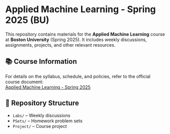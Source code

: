 # Applied Machine Learning - Spring 2025 (BU)

This repository contains materials for the **Applied Machine Learning** course at **Boston University** (Spring 2025). It includes weekly discussions, assignments, projects, and other relevant resources.

## 📚 Course Information
For details on the syllabus, schedule, and policies, refer to the official course document:  
[Applied Machine Learning - Spring 2025](https://docs.google.com/document/u/1/d/e/2PACX-1vQ-JiPOb-4qfGpleLgKZ3EuX17gwojbG_vs7Fz66w5UskvLsmR6Q0y1PkLfEVGIBbUNxpOAl9up5I8n/pub)

## 📁 Repository Structure
- `Labs/` – Weekly discussions
- `PSets/` – Homework problem sets
- `Project/` – Course project
